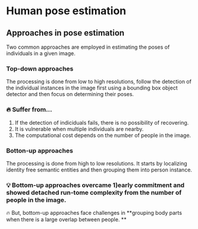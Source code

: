 # Human pose estimation  
## Approaches in pose estimation  
Two common approaches are employed in estimating the poses of individuals in a given image.  

### Top-down approaches  
The processing is done from low to high resolutions, follow the detection of the individual instances in the image first using a bounding box object detector and then focus on determining their poses.  

### 🔥 Suffer from...  
1) If the detection of indiciduals fails, there is no possibility of recovering.
2) It is vulnerable when multiple individuals are nearby.
3) The computational cost depends on the number of people in the image.


### Botton-up approaches  
The processing is done from high to low resolutions. It starts by localizing identity free semantic entities and then grouping them into person instance.  

### 💡 Bottom-up approaches overcame 1)early commitment and showed detached run-tome complexity from the number of people in the image.  
🔥 But, bottom-up approaches face challenges in **grouping body parts when there is a large overlap between people. **

